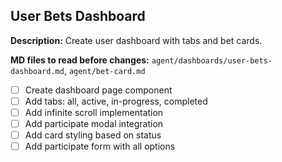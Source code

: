 ## User Bets Dashboard

**Description:** Create user dashboard with tabs and bet cards.

**MD files to read before changes:** `agent/dashboards/user-bets-dashboard.md`, `agent/bet-card.md`

- [ ] Create dashboard page component
- [ ] Add tabs: all, active, in-progress, completed
- [ ] Add infinite scroll implementation
- [ ] Add participate modal integration
- [ ] Add card styling based on status
- [ ] Add participate form with all options
